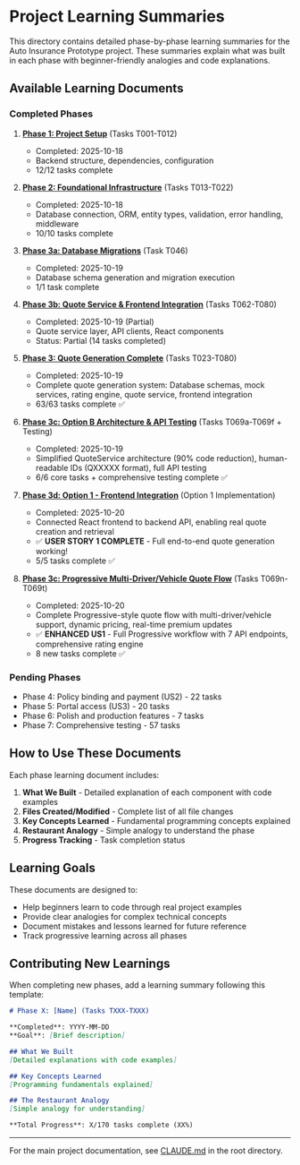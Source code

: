 # Project Learning Summaries

This directory contains detailed phase-by-phase learning summaries for the Auto Insurance Prototype project. These summaries explain what was built in each phase with beginner-friendly analogies and code explanations.

## Available Learning Documents

### Completed Phases

1. **[Phase 1: Project Setup](./phases/phase-1-project-setup.md)** (Tasks T001-T012)
   - Completed: 2025-10-18
   - Backend structure, dependencies, configuration
   - 12/12 tasks complete

2. **[Phase 2: Foundational Infrastructure](./phases/phase-2-foundational-infrastructure.md)** (Tasks T013-T022)
   - Completed: 2025-10-18
   - Database connection, ORM, entity types, validation, error handling, middleware
   - 10/10 tasks complete

3. **[Phase 3a: Database Migrations](./phases/phase-3a-database-migrations.md)** (Task T046)
   - Completed: 2025-10-19
   - Database schema generation and migration execution
   - 1/1 task complete

4. **[Phase 3b: Quote Service & Frontend Integration](./phases/phase-3b-quote-service-frontend.md)** (Tasks T062-T080)
   - Completed: 2025-10-19 (Partial)
   - Quote service layer, API clients, React components
   - Status: Partial (14 tasks completed)

5. **[Phase 3: Quote Generation Complete](./phases/phase-3-quote-generation-complete.md)** (Tasks T023-T080)
   - Completed: 2025-10-19
   - Complete quote generation system: Database schemas, mock services, rating engine, quote service, frontend integration
   - 63/63 tasks complete ✅

6. **[Phase 3c: Option B Architecture & API Testing](./phases/phase-3c-option-b-api-testing.md)** (Tasks T069a-T069f + Testing)
   - Completed: 2025-10-19
   - Simplified QuoteService architecture (90% code reduction), human-readable IDs (QXXXXX format), full API testing
   - 6/6 core tasks + comprehensive testing complete ✅

7. **[Phase 3d: Option 1 - Frontend Integration](./phases/phase-3d-option-1-frontend-integration.md)** (Option 1 Implementation)
   - Completed: 2025-10-20
   - Connected React frontend to backend API, enabling real quote creation and retrieval
   - ✅ **USER STORY 1 COMPLETE** - Full end-to-end quote generation working!
   - 5/5 tasks complete ✅

8. **[Phase 3c: Progressive Multi-Driver/Vehicle Quote Flow](./phases/phase-3c-progressive-quote-flow.md)** (Tasks T069n-T069t)
   - Completed: 2025-10-20
   - Complete Progressive-style quote flow with multi-driver/vehicle support, dynamic pricing, real-time premium updates
   - ✅ **ENHANCED US1** - Full Progressive workflow with 7 API endpoints, comprehensive rating engine
   - 8 new tasks complete ✅

### Pending Phases

- Phase 4: Policy binding and payment (US2) - 22 tasks
- Phase 5: Portal access (US3) - 20 tasks
- Phase 6: Polish and production features - 7 tasks
- Phase 7: Comprehensive testing - 57 tasks

## How to Use These Documents

Each phase learning document includes:

1. **What We Built** - Detailed explanation of each component with code examples
2. **Files Created/Modified** - Complete list of all file changes
3. **Key Concepts Learned** - Fundamental programming concepts explained
4. **Restaurant Analogy** - Simple analogy to understand the phase
5. **Progress Tracking** - Task completion status

## Learning Goals

These documents are designed to:
- Help beginners learn to code through real project examples
- Provide clear analogies for complex technical concepts
- Document mistakes and lessons learned for future reference
- Track progressive learning across all phases

## Contributing New Learnings

When completing new phases, add a learning summary following this template:

```markdown
# Phase X: [Name] (Tasks TXXX-TXXX)

**Completed**: YYYY-MM-DD
**Goal**: [Brief description]

## What We Built
[Detailed explanations with code examples]

## Key Concepts Learned
[Programming fundamentals explained]

## The Restaurant Analogy
[Simple analogy for understanding]

**Total Progress**: X/170 tasks complete (XX%)
```

---

For the main project documentation, see [CLAUDE.md](../CLAUDE.md) in the root directory.
